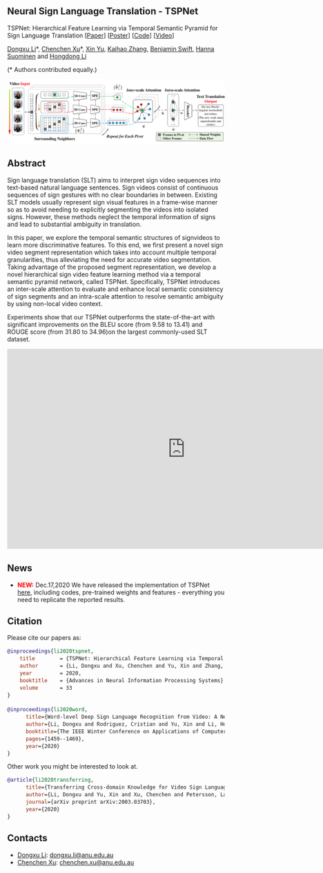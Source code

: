 ## Neural Sign Language Translation - TSPNet

TSPNet: Hierarchical Feature Learning via Temporal Semantic Pyramid for Sign Language Translation
[[Paper](https://proceedings.neurips.cc//paper/2020/file/8c00dee24c9878fea090ed070b44f1ab-Paper.pdf)] [[Poster](poster/main.pdf)] [[Code](https://github.com/verashira/TSPNet)] [[Video](https://www.youtube.com/watch?v=-EAmcFrrRGk)]

[Dongxu Li](https://scholar.google.com.au/citations?user=h5XtaUUAAAAJ&hl=en&oi=ao)\*, [Chenchen Xu](https://scholar.google.com.au/citations?user=01_mhZcAAAAJ&hl=en)\*,  [Xin Yu](https://scholar.google.com.au/citations?user=oxdtuSEAAAAJ&hl=en), [Kaihao Zhang](https://scholar.google.com.au/citations?user=eqwDXdMAAAAJ&hl=en), [Benjamin Swift](https://scholar.google.com.au/citations?user=OQdYgLEAAAAJ&hl=en), [Hanna Suominen](https://scholar.google.com.au/citations?user=o4qymo4AAAAJ&hl=en) and [Hongdong Li](https://scholar.google.com.au/citations?user=Mq89JAcAAAAJ&hl=en)

(\* Authors contributed equally.)

<img src='figs/teaser.png'>

Abstract
---------------
Sign language translation (SLT) aims to interpret sign video sequences into text-based natural language sentences. Sign videos consist of continuous sequences of sign gestures with no clear boundaries in between. Existing SLT models usually represent sign visual features in a frame-wise manner so as to avoid needing to explicitly segmenting the videos into isolated signs. However, these methods neglect the temporal information of signs and lead to substantial ambiguity in translation.

In this paper, we explore the temporal semantic structures of signvideos to learn more discriminative features. To this end, we first present a novel sign video segment representation which takes into account multiple temporal granularities, thus alleviating the need for accurate video segmentation. Taking advantage of the proposed segment representation, we develop a novel hierarchical sign video feature learning method via a temporal semantic pyramid network, called TSPNet. Specifically, TSPNet introduces an inter-scale attention to evaluate and enhance local semantic consistency of sign segments and an intra-scale attention to resolve semantic ambiguity by using non-local video context.

Experiments show that our TSPNet outperforms the state-of-the-art with significant improvements on the BLEU score (from 9.58 to 13.41) and ROUGE score (from 31.80 to 34.96)on the largest commonly-used SLT dataset.


<iframe width="823" height="463" src="https://www.youtube.com/embed/-EAmcFrrRGk" frameborder="0" allow="accelerometer; autoplay; clipboard-write; encrypted-media; gyroscope; picture-in-picture" allowfullscreen></iframe>


News
---------------
* <span style="color: red"><b>NEW:</b></span> Dec.17,2020  We have released the implementation of TSPNet [here](https://github.com/verashira/TSPNet), including codes, pre-trained weights and features - everything you need to replicate the reported results.



Citation
--------------

Please cite our papers as:
```bibtex
@inproceedings{li2020tspnet,
	title        = {TSPNet: Hierarchical Feature Learning via Temporal Semantic Pyramid for Sign Language Translation},
	author       = {Li, Dongxu and Xu, Chenchen and Yu, Xin and Zhang, Kaihao and Swift, Benjamin and Suominen, Hanna and Li, Hongdong},
	year         = 2020,
	booktitle    = {Advances in Neural Information Processing Systems},
	volume       = 33
}

@inproceedings{li2020word,
      title={Word-level Deep Sign Language Recognition from Video: A New Large-scale Dataset and Methods Comparison},
      author={Li, Dongxu and Rodriguez, Cristian and Yu, Xin and Li, Hongdong},
      booktitle={The IEEE Winter Conference on Applications of Computer Vision},
      pages={1459--1469},
      year={2020}
}
```
Other work you might be interested to look at.
```bibtex
@article{li2020transferring,
      title={Transferring Cross-domain Knowledge for Video Sign Language Recognition},
      author={Li, Dongxu and Yu, Xin and Xu, Chenchen and Petersson, Lars and Li, Hongdong},
      journal={arXiv preprint arXiv:2003.03703},
      year={2020}
}
```


Contacts
------------------
- [Dongxu Li](https://scholar.google.com.au/citations?user=h5XtaUUAAAAJ&hl=en&oi=ao): dongxu.li@anu.edu.au
- [Chenchen Xu](https://scholar.google.com.au/citations?user=01_mhZcAAAAJ&hl=en): chenchen.xu@anu.edu.au
